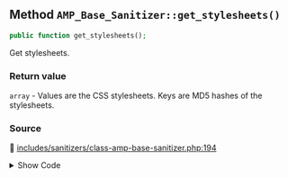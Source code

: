 ## Method `AMP_Base_Sanitizer::get_stylesheets()`

```php
public function get_stylesheets();
```

Get stylesheets.

### Return value

`array` - Values are the CSS stylesheets. Keys are MD5 hashes of the stylesheets.

### Source

:link: [includes/sanitizers/class-amp-base-sanitizer.php:194](/includes/sanitizers/class-amp-base-sanitizer.php#L194-L204)

<details>
<summary>Show Code</summary>

```php
public function get_stylesheets() {
	$stylesheets = [];
	foreach ( $this->get_styles() as $selector => $properties ) {
		$stylesheet = sprintf( '%s { %s }', $selector, implode( '; ', $properties ) . ';' );
		$stylesheets[ md5( $stylesheet ) ] = $stylesheet;
	}
	return $stylesheets;
}
```

</details>
